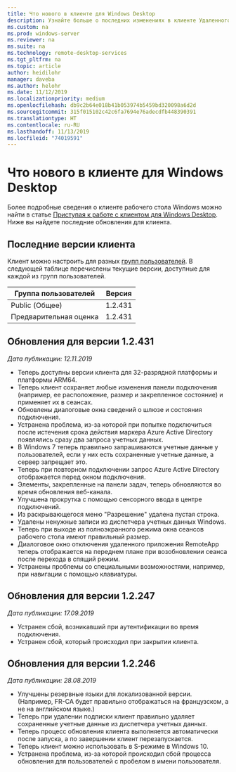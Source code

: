 ```yaml
---
title: Что нового в клиенте для Windows Desktop
description: Узнайте больше о последних изменениях в клиенте Удаленного рабочего стола для Windows Desktop.
ms.custom: na
ms.prod: windows-server
ms.reviewer: na
ms.suite: na
ms.technology: remote-desktop-services
ms.tgt_pltfrm: na
ms.topic: article
author: heidilohr
manager: daveba
ms.author: helohr
ms.date: 11/12/2019
ms.localizationpriority: medium
ms.openlocfilehash: db9c2b64e018b41b053974b5459bd320098a6d2d
ms.sourcegitcommit: 315f015102c42c6fa7694e76adecdfb448390391
ms.translationtype: HT
ms.contentlocale: ru-RU
ms.lasthandoff: 11/13/2019
ms.locfileid: "74019591"
---
```

# <a name="whats-new-in-the-windows-desktop-client"></a>Что нового в клиенте для Windows Desktop

Более подробные сведения о клиенте рабочего стола Windows можно найти в статье [Приступая к работе с клиентом для Windows Desktop](windowsdesktop.md). Ниже вы найдете последние обновления для клиента.

## <a name="latest-client-versions"></a>Последние версии клиента

Клиент можно настроить для разных [групп пользователей](windowsdesktop-admin.md#configure-user-groups). В следующей таблице перечислены текущие версии, доступные для каждой из групп пользователей.

|Группа пользователей |Версия  |
|-----------|---------|
|Public (Общее)     |1.2.431  |
|Предварительная оценка    |1.2.431  |

## <a name="updates-for-version-12431"></a>Обновления для версии 1.2.431

*Дата публикации: 12.11.2019*

- Теперь доступны версии клиента для 32-разрядной платформы и платформы ARM64.
- Теперь клиент сохраняет любые изменения панели подключения (например, ее расположение, размер и закрепленное состояние) и применяет их в сеансах.
- Обновлены диалоговые окна сведений о шлюзе и состояния подключения.
- Устранена проблема, из-за которой при попытке подключиться после истечения срока действия маркера Azure Active Directory появлялись сразу два запроса учетных данных.
- В Windows 7 теперь правильно запрашиваются учетные данные у пользователей, если у них есть сохраненные учетные данные, а сервер запрещает это.
- Теперь при повторном подключении запрос Azure Active Directory отображается перед окном подключения.
- Элементы, закрепленные на панели задач, теперь обновляются во время обновления веб-канала.
- Улучшена прокрутка с помощью сенсорного ввода в центре подключений.
- Из раскрывающегося меню "Разрешение" удалена пустая строка.
- Удалены ненужные записи из диспетчера учетных данных Windows.
- Теперь при выходе из полноэкранного режима окна сеансов рабочего стола имеют правильный размер.
- Диалоговое окно отключения удаленного приложения RemoteApp теперь отображается на переднем плане при возобновлении сеанса после перехода в спящий режим.
- Устранены проблемы со специальными возможностями, например, при навигации с помощью клавиатуры.

## <a name="updates-for-version-12247"></a>Обновления для версии 1.2.247

*Дата публикации: 17.09.2019*

- Устранен сбой, возникавший при аутентификации во время подключения.
- Устранен сбой, который происходил при закрытии клиента.

## <a name="updates-for-version-12246"></a>Обновления для версии 1.2.246

*Дата публикации: 28.08.2019*

- Улучшены резервные языки для локализованной версии. (Например, FR-CA будет правильно отображаться на французском, а не на английском языке.)
- Теперь при удалении подписки клиент правильно удаляет сохраненные учетные данные из диспетчера учетных данных.
- Теперь процесс обновления клиента выполняется автоматически после запуска, а по завершении клиент перезапускается.
- Теперь клиент можно использовать в S-режиме в Windows 10.
- Устранена проблема, из-за которой происходил сбой процесса обновления для пользователей с пробелом в имени пользователя.
